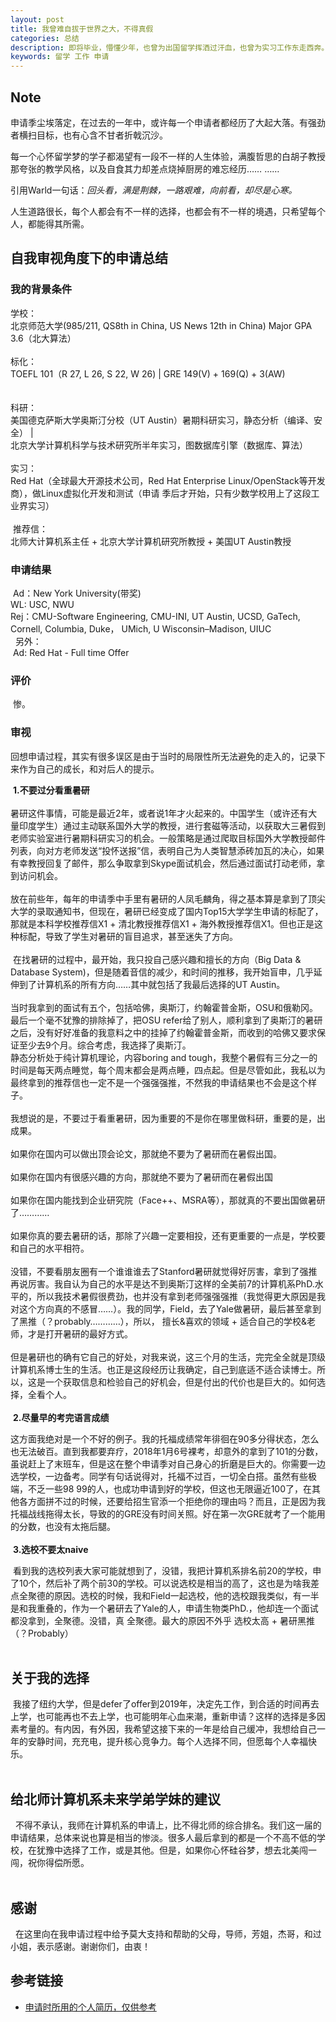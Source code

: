```yaml
---
layout: post
title: 我曾难自拔于世界之大，不得真假
categories: 总结 
description: 即将毕业，懵懂少年，也曾为出国留学挥洒过汗血，也曾为实习工作东走西奔。世界之大，难辨真假，毕竟，人生的算法，不是我所能理解的。
keywords: 留学 工作 申请
---
```


## Note

申请季尘埃落定，在过去的一年中，或许每一个申请者都经历了大起大落。有强劲者横扫目标，也有心含不甘者折戟沉沙。

每一个心怀留学梦的学子都渴望有一段不一样的人生体验，满腹哲思的白胡子教授那夸张的教学风格，以及自食其力却差点烧掉厨房的难忘经历…… …… 

引用Warld一句话：<i>回头看，满是荆棘，一路艰难，向前看，却尽是心寒。</i>

人生道路很长，每个人都会有不一样的选择，也都会有不一样的境遇，只希望每个人，都能得其所需。


## 自我审视角度下的申请总结

### 我的背景条件

   学校：
   <br />
   北京师范大学(985/211, QS8th in China, US News 12th in China)
         Major GPA 3.6（北大算法）
   <br />
   <br />
   标化：
   <br />
   TOEFL 101（R 27, L 26, S 22, W 26) |
        GRE 149(V) + 169(Q) + 3(AW)     
   <br />
   <br />
   科研：
   <br />
   美国德克萨斯大学奥斯汀分校（UT Austin）暑期科研实习，静态分析（编译、安全） |
   <br />
   北京大学计算机科学与技术研究所半年实习，图数据库引擎（数据库、算法） 
   <br />
   <br />
   实习：
   <br />
   Red Hat（全球最大开源技术公司，Red Hat Enterprise Linux/OpenStack等开发商），做Linux虚拟化开发和测试（申请
         季后才开始，只有少数学校用上了这段工业界实习）
   <br />
   <br />
  推荐信： 
   <br />
  北师大计算机系主任 + 北京大学计算机研究所教授 + 美国UT Austin教授

### 申请结果

  Ad：New York University(带奖)
   <br />
   WL: USC, NWU
   <br />
   Rej：CMU-Software Engineering, CMU-INI,
         UT Austin, UCSD, GaTech, 
         Cornell, Columbia, Duke，
         UMich, U Wisconsin–Madison, UIUC 
   <br />
   另外：
   <br />
  Ad: Red Hat - Full time Offer
    

### 评价
    
  惨。

### 审视

 回想申请过程，其实有很多误区是由于当时的局限性所无法避免的走入的，记录下来作为自己的成长，和对后人的提示。
  
  **1.不要过分看重暑研**
  <br />
  <br />
 暑研这件事情，可能是最近2年，或者说1年才火起来的。中国学生（或许还有大量印度学生）通过主动联系国外大学的教授，进行套磁等活动，以获取大三暑假到老师实验室进行暑期科研实习的机会。一般策略是通过爬取目标国外大学教授邮件列表，向对方老师发送“投怀送报”信，表明自己为人类智慧添砖加瓦的决心，如果有幸教授回复了邮件，那么争取拿到Skype面试机会，然后通过面试打动老师，拿到访问机会。
  <br />
  <br />
 放在前些年，每年的申请季中手里有暑研的人凤毛麟角，得之基本算是拿到了顶尖大学的录取通知书，但现在，暑研已经变成了国内Top15大学学生申请的标配了，那就是本科学校推荐信X1 + 清北教授推荐信X1 + 海外教授推荐信X1。但也正是这种标配，导致了学生对暑研的盲目追求，甚至迷失了方向。
  <br />
  <br />
  在找暑研的过程中，最开始，我只投自己感兴趣和擅长的方向（Big Data & Database System)，但是随着音信的减少，和时间的推移，我开始盲申，几乎延伸到了计算机系的所有方向……其中就包括了我最后选择的UT Austin。
  <br />
  <br />
 当时我拿到的面试有五个，包括哈佛，奥斯汀，约翰霍普金斯，OSU和俄勒冈。最后一个毫不犹豫的排除掉了，把OSU refer给了别人，顺利拿到了奥斯汀的暑研之后，没有好好准备的我意料之中的挂掉了约翰霍普金斯，而收到的哈佛又要求保证至少去9个月。综合考虑，我选择了奥斯汀。
  <br />
 静态分析处于纯计算机理论，内容boring and tough，我整个暑假有三分之一的时间是每天两点睡觉，每个周末都会是两点睡，四点起。但是尽管如此，我私以为最终拿到的推荐信也一定不是一个强强强推，不然我的申请结果也不会是这个样子。
  <br />
  <br />
 我想说的是，不要过于看重暑研，因为重要的不是你在哪里做科研，重要的是，出成果。
  <br />
  <br />
 如果你在国内可以做出顶会论文，那就绝不要为了暑研而在暑假出国。
  <br />
  <br />
 如果你在国内有很感兴趣的方向，那就绝不要为了暑研而在暑假出国
  <br />
  <br />
 如果你在国内能找到企业研究院（Face++、MSRA等），那就真的不要出国做暑研了…………
  <br />
  <br />
 如果你真的要去暑研的话，那除了兴趣一定要相投，还有更重要的一点是，学校要和自己的水平相符。
  <br />
  <br />
 没错，不要看朋友圈有一个谁谁谁去了Stanford暑研就觉得好厉害，拿到了强推再说厉害。我自认为自己的水平是达不到奥斯汀这样的全美前7的计算机系PhD.水平的，所以我技术暑假很费劲，也并没有拿到老师强强强推（我觉得更大原因是我对这个方向真的不感冒……）。我的同学，Field，去了Yale做暑研，最后甚至拿到了黑推（？probably…………），所以， 擅长&喜欢的领域 + 适合自己的学校&老师，才是打开暑研的最好方式。
 <br />
 <br />
 但是暑研也的确有它自己的好处，对我来说，这三个月的生活，完完全全就是顶级计算机系博士生的生活。也正是这段经历让我确定，自己到底适不适合读博士。所以，这是一个获取信息和检验自己的好机会，但是付出的代价也是巨大的。如何选择，全看个人。
  <br />
  <br />
  **2.尽量早的考完语言成绩**

 这方面我绝对是一个不好的例子。我的托福成绩常年徘徊在90多分得状态，怎么也无法破百。直到我都要弃疗，2018年1月6号裸考，却意外的拿到了101的分数，虽说赶上了末班车，但是这在整个申请季对自己身心的折磨是巨大的。你需要一边选学校，一边备考。同学有句话说得对，托福不过百，一切全白搭。虽然有些极端，不乏一些98 99的人，也成功申请到好的学校，但这也无限逼近100了，在其他各方面拼不过的时候，还要给招生官添一个拒绝你的理由吗？而且，正是因为我托福战线拖得太长，导致的的GRE没有时间关照。好在第一次GRE就考了一个能用的分数，也没有太拖后腿。
  <br />
  <br />
  **3.选校不要太naive**

  看到我的选校列表大家可能就想到了，没错，我把计算机系排名前20的学校，申了10个，然后补了两个前30的学校。可以说选校是相当的高了，这也是为啥我差点全聚德的原因。选校的时候，我和Field一起选校，他的选校跟我类似，有一半是和我重叠的，作为一个暑研去了Yale的人，申请生物类PhD.，他却连一个面试都没拿到，全聚德。没错，真 全聚德。最大的原因不外乎 选校太高 + 暑研黑推（？Probably）
  <br />
  <br />
## 关于我的选择

  我接了纽约大学，但是defer了offer到2019年，决定先工作，到合适的时间再去上学，也可能再也不去上学，也可能明年心血来潮，重新申请？这样的选择是多因素考量的。有内因，有外因，我希望这接下来的一年是给自己缓冲，我想给自己一年的安静时间，充充电，提升核心竞争力。每个人选择不同，但愿每个人幸福快乐。
  <br />
  <br />
## 给北师计算机系未来学弟学妹的建议

   不得不承认，我师在计算机系的申请上，比不得北师的综合排名。我们这一届的申请结果，总体来说也算是相当的惨淡。很多人最后拿到的都是一个不高不低的学校，在犹豫中选择了工作，或是其他。但是，如果你心怀硅谷梦，想去北美闯一闯，祝你得偿所愿。
<br />
<br />

## 感谢
  
   在这里向在我申请过程中给予莫大支持和帮助的父母，导师，芳姐，杰哥，和过小姐，表示感谢。谢谢你们，由衷！

## 参考链接

* [申请时所用的个人简历，仅供参考](https://lvxiaoxin.github.io/CV.pdf)
